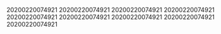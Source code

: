 20200220074921
20200220074921
20200220074921
20200220074921
20200220074921
20200220074921
20200220074921
20200220074921
20200220074921
